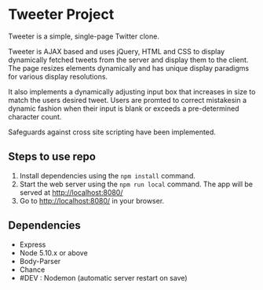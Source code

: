 # Tweeter Project

Tweeter is a simple, single-page Twitter clone.

Tweeter is AJAX based and uses jQuery, HTML and CSS to display dynamically fetched tweets from the server and display them to the client.
The page resizes elements dynamically and has unique display paradigms for various display resolutions.

It also implements a dynamically adjusting input box that increases in size to match the users desired tweet. Users are promted to correct mistakesin a dynamic fashion when their input is blank or exceeds a pre-determined character count.

Safeguards against cross site scripting have been implemented.

## Steps to use repo

1. Install dependencies using the `npm install` command.
2. Start the web server using the `npm run local` command. The app will be served at <http://localhost:8080/>
3. Go to <http://localhost:8080/> in your browser.

## Dependencies

- Express
- Node 5.10.x or above
- Body-Parser
- Chance
- #DEV : Nodemon (automatic server restart on save)

